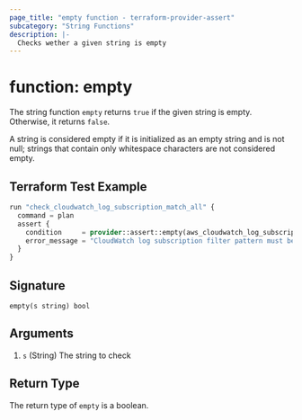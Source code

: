 ```yaml
---
page_title: "empty function - terraform-provider-assert"
subcategory: "String Functions"
description: |-
  Checks wether a given string is empty
---
```


# function: empty



The string function `empty` returns `true` if the given string is empty. Otherwise, it returns `false`.

A string is considered empty if it is initialized as an empty string and is not null; strings that contain only whitespace characters are not considered empty.

## Terraform Test Example

```terraform
run "check_cloudwatch_log_subscription_match_all" {
  command = plan
  assert {
    condition     = provider::assert::empty(aws_cloudwatch_log_subscription_filter.example.filter_pattern)
    error_message = "CloudWatch log subscription filter pattern must be empty, as it is a match all."
  }
}
```

## Signature

<!-- signature generated by tfplugindocs -->
```text
empty(s string) bool
```

## Arguments

<!-- arguments generated by tfplugindocs -->
1. `s` (String) The string to check


## Return Type

The return type of `empty` is a boolean.
